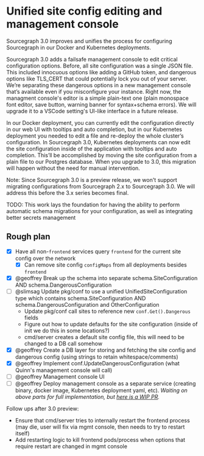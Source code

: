 # Unified site config editing and management console

Sourcegraph 3.0 improves and unifies the process for configuring Sourcegraph in our Docker and Kubernetes deployments. 

Sourcegraph 3.0 adds a failsafe management console to edit critical configuration options. Before, all site configuration was a single JSON file. This included innocuous options like adding a GitHub token, and dangerous options like TLS_CERT that could potentially lock you out of your server. We’re separating these dangerous options in a new management console that’s available even if you misconfigure your instance. Right now, the managment console's editor is a simple plain-text one (plain monospace font editor, save button, warning banner for syntax+schema errors). We will upgrade it to a VSCode setting's UI-like interface in a future release. 

In our Docker deployment, you can currently edit the configuration directly in our web UI with tooltips and auto completion, but in our Kubernetes deployment you needed to edit a file and re-deploy the whole cluster’s configuration. In Sourcegraph 3.0, Kubernetes deployments can now edit the site configuration inside of the application with tooltips and auto completion. This’ll be accomplished by moving the site configuration from a plain file to our Postgres database. When you upgrade to 3.0, this migration will happen without the need for manual intervention. 

Note: Since Sourcegraph 3.0 is a preview release, we won't support migrating configurations from Sourcegraph 2.x to Sourcegraph 3.0. We will address this before the 3.x series becomes final. 

TODO: This work lays the foundation for having the ability to perform automatic schema migrations for your configuration, as well as integrating better secrets management 


## Rough plan

- [X] Have all non-`frontend` services query `frontend` for the current site config over the network
  - [X] Can remove site config `configMaps` from all deployments besides `frontend`
- [x] @geoffrey Break up the schema into separate schema.SiteConfiguration AND schema.DangerousConfiguration
- [ ] @slimsag Update pkg/conf to use a unified UnifiedSiteConfiguration type which contains schema.SiteConfiguration AND schema.DangerousConfiguration and OtherConfiguration
    - Update pkg/conf call sites to reference new `conf.Get().Dangerous` fields
    - Figure out how to update defaults for the site configuration (inside of init we do this in some locations?)
    - cmd/server creates a default site config file, this will need to be changed to a DB call somehow
- [X] @geoffrey Create a DB layer for storing and fetching the site config and dangerous config (using strings to retain whitespace/comments)
- [X] @geoffrey Implement conf.UpdateDangerousConfiguration (what Quinn's management console will call)
- [ ] @geoffrey Management console UI
- [ ] @geoffrey Deploy management console as a separate service (creating binary, docker image, Kubernetes deployment yaml, etc). *Waiting on above parts for full implementation, but [here is a WIP PR](https://github.com/sourcegraph/deploy-sourcegraph/pull/140).*

Follow ups after 3.0 preview:

- Ensure that cmd/server tries to internally restart the frontend process (may die, user will fix via mgmt console, then needs to try to restart itself)
- Add restarting logic to kill frontend pods/process when options that require restart are changed in mgmt console
<!--

Site config keys that should be ONLY visible and editable in the mgmt console:
- log
- appURL
- tls.letsencrypt
- tlsCert
- tlsKey
- httpToHttpsRedirect
- httpStrictTransportSecurity
- useJaeger
- lightstepAccessToken
- lightstepProject
- htmlHeadTop
- htmlHeadBottom
- htmlBodyTop
- htmlBodyBottom
- licenseKey
- auth.providers [auth.provider will be removed]
- auth.allowSignup
- MAYBE: auth.accessTokens [auth.disableAccessTokens will be removed]
- auth.public
[auth.openIDConnect, auth.saml, auth.userIdentityHTTPHeader are deprecated and will be removed]
- update.channel


Other notes:

Site config updating is clunky (Nov 5 release)
K8s deployment can’t edit site config from UI
Critical site config that can break the app (e.g. app url, authentication, tls config, etc.) stored elsewhere. Non critical site config is editable in UI (both k8s deploy and Server).
Solves: secrets in site config are sketchy by storing info in db to give us ability to control access

-->
